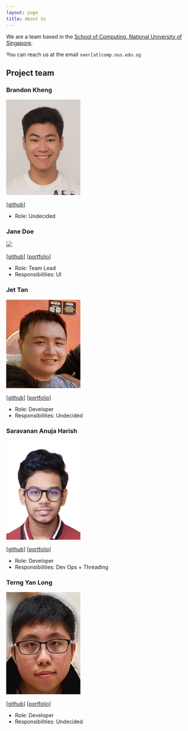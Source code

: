 ```yaml
---
layout: page
title: About Us
---
```


We are a team based in the [School of Computing, National University of Singapore](http://www.comp.nus.edu.sg).

You can reach us at the email `seer[at]comp.nus.edu.sg`

## Project team

### Brandon Kheng

<img src="images/brelkh.png" width="200px">

[[github](https://github.com/brelkh)]

* Role: Undecided

### Jane Doe

<img src="images/johndoe.png" width="200px">

[[github](http://github.com/johndoe)]
[[portfolio](team/johndoe.md)]

* Role: Team Lead
* Responsibilities: UI

### Jet Tan

<img src="images/medajet.png" width="200px">

[[github](http://github.com/medajet)]
[[portfolio](team/medajet.md)]

* Role: Developer
* Responsibilities: Undecided

### Saravanan Anuja Harish

<img src="images/harish-coding.png" width="200px">

[[github](http://github.com/harish-coding)]
[[portfolio](team/johndoe.md)]

* Role: Developer
* Responsibilities: Dev Ops + Threading

### Terng Yan Long

<img src="images/korochii.png" width="200px">

[[github](http://github.com/korochii)]
[[portfolio](team/korochii.md)]

* Role: Developer
* Responsibilities: Undecided

